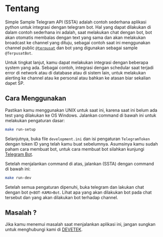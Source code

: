# Tentang

Simple Sample Telegram API (SSTA) adalah contoh sederhana aplikasi python untuk integrasi dengan telegram bot. Hal yang dapat dilakukan di dalam contoh sederhana ini adalah, saat melakukan chat dengan bot, bot akan otomatis membalas dengan text yang sama dan akan melakukan broadcast ke channel yang dituju, sebagai contoh saat ini menggunakan channel public [`@terpusat`](https://t.me/terpusat) dan bot yang digunakan sebagai sample `@TerpusatBot`.

Untuk tingkat lanjut, kamu dapat melakukan integrasi dengan beberapa system yang ada. Sebagai contoh, integrasi dengan schedular saat terjadi error di network atau di database atau di sistem lain, untuk melakukan alerting ke channel atau ke personal atau bahkan ke atasan biar sekalian dapet SP.


## Cara Menggunakan

Pastikan kamu menggunakan UNIX untuk saat ini, karena saat ini belum ada test yang dilakukan ke OS Windows. Jalankan command di bawah ini untuk melakukan pengaturan dasar:

```sh
make run-setup
```

Selanjutnya, buka file `development.ini` dan isi pengaturan `TelegramToken` dengan token ID yang telah kamu buat sebelumnya. Asumsinya kamu sudah paham cara membuat bot, untuk cara membuat bot silahkan kunjungi [Telegram Bot](https://core.telegram.org/bots).

Setelah menjalankan command di atas, jalankan (SSTA) dengan command di bawah ini:

```sh
make run-dev
```

Setelah semua pengaturan dipenuhi, buka telegram dan lakukan chat dengan bot `@<BOT-KAMU>Bot`. Lihat apa yang akan dilakukan bot pada chat tersebut dan yang akan dilakukan bot terhadap channel.

## Masalah ?

Jika kamu menemui masalah saat menjalankan aplikasi ini, jangan sungkan untuk menghubungi kami di [DEVETEK](http://www.devetek.com).